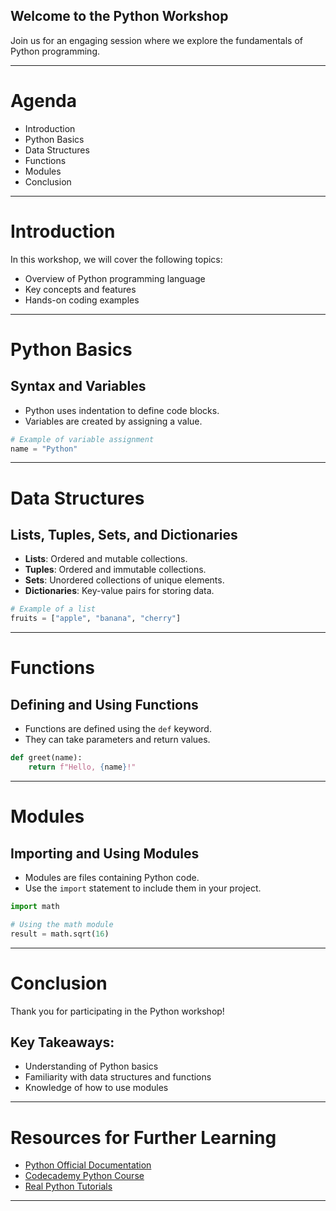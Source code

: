 ## Welcome to the Python Workshop
  Join us for an engaging session where we explore the fundamentals of Python programming.

---

# Agenda

- Introduction
- Python Basics
- Data Structures
- Functions
- Modules
- Conclusion

---

# Introduction

In this workshop, we will cover the following topics:
- Overview of Python programming language
- Key concepts and features
- Hands-on coding examples

---

# Python Basics

## Syntax and Variables

- Python uses indentation to define code blocks.
- Variables are created by assigning a value.

```python
# Example of variable assignment
name = "Python"
```

---

# Data Structures

## Lists, Tuples, Sets, and Dictionaries

- **Lists**: Ordered and mutable collections.
- **Tuples**: Ordered and immutable collections.
- **Sets**: Unordered collections of unique elements.
- **Dictionaries**: Key-value pairs for storing data.

```python
# Example of a list
fruits = ["apple", "banana", "cherry"]
```

---

# Functions

## Defining and Using Functions

- Functions are defined using the `def` keyword.
- They can take parameters and return values.

```python
def greet(name):
    return f"Hello, {name}!"
```

---

# Modules

## Importing and Using Modules

- Modules are files containing Python code.
- Use the `import` statement to include them in your project.

```python
import math

# Using the math module
result = math.sqrt(16)
```

---

# Conclusion

Thank you for participating in the Python workshop! 

## Key Takeaways:
- Understanding of Python basics
- Familiarity with data structures and functions
- Knowledge of how to use modules

---

# Resources for Further Learning

- [Python Official Documentation](https://docs.python.org/3/)
- [Codecademy Python Course](https://www.codecademy.com/learn/learn-python-3)
- [Real Python Tutorials](https://realpython.com/)
---